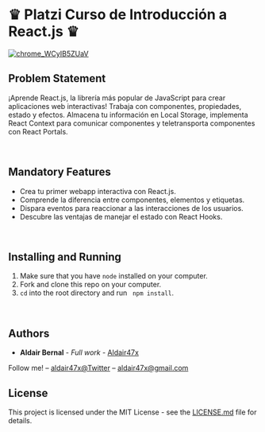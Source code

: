 <h1>♛ Platzi Curso de Introducción a React.js ♛ </h1>

[![chrome_WCyIB5ZUaV](https://i.im.ge/2022/09/26/1NUfkq.chrome-WCyIB5ZUaV.md.gif)](https://im.ge/i/1NUfkq)

<h2>Problem Statement</h2>

<p>
¡Aprende React.js, la librería más popular de JavaScript para crear aplicaciones web interactivas! Trabaja con componentes, propiedades, estado y efectos. Almacena tu información en Local Storage, implementa React Context para comunicar componentes y teletransporta componentes con React Portals.
</p>

<br>

<h2>Mandatory Features</h2>
<ul>

<li>Crea tu primer webapp interactiva con React.js.
</li>

<li>
Comprende la diferencia entre componentes, elementos y etiquetas.
</li>

<li> Dispara eventos para reaccionar a las interacciones de los usuarios.
</li>

<li>
Descubre las ventajas de manejar el estado con React Hooks.
</li>


</ul>

<br>

## Installing and Running

1. Make sure that you have `node` installed on your computer.
2. Fork and clone this repo on your computer.
3. `cd` into the root directory and run ` npm install`.



<br>

## Authors

* **Aldair Bernal** - *Full work* - [Aldair47x](https://github.com/Aldair47x)

Follow me! – [aldair47x@Twitter](https://twitter.com/aldair47x) – aldair47x@gmail.com

## License

This project is licensed under the MIT License - see the [LICENSE.md](LICENSE.md) file for details.